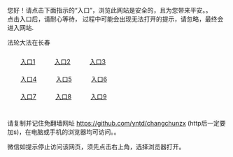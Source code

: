 您好！请点击下面指示的“入口”，浏览此网站是安全的，且为您带来平安。。 <br/>
点击入口后，请耐心等待， 过程中可能会出现无法打开的提示，请忽略，最终会进入网站. </br>

法轮大法在长春<br/>
<div style="padding:10px"><a style="margin:20px" target="_blank" href="https://d1w2xqlstwn1m1.cloudfront.net/2Qpsp?wbcaccm" id="ccLink1" rel="nofollow">入口1</a> <a target="_blank" style="margin:20px" href="https://d3b2p3w1l6ch6n.cloudfront.net/2Qpsp?swazy" id="ccLink2" rel="nofollow">入口2</a> <a style="margin:20px" target="_blank" href="https://d2ex53c2k49pb5.cloudfront.net/2Qpsp?fbmjrvos" id="ccLink3" rel="nofollow">入口3</a></div>

<div style="padding:10px" ><a style="margin:20px" target="_blank" href="https://d1w2xqlstwn1m1.cloudfront.net/2Qpsp?wbcaccm" id="ccLink4" rel="nofollow">入口4</a> <a style="margin:20px" href="https://d3b2p3w1l6ch6n.cloudfront.net/2Qpsp?swazy" target="_blank" id="ccLink5" rel="nofollow">入口5</a> <a style="margin:20px" href="https://d2ex53c2k49pb5.cloudfront.net/2Qpsp?fbmjrvos" target="_blank" id="ccLink6" rel="nofollow">入口6</a></div>

<div style="padding:10px"><a style="margin:20px" target="_blank" href="https://d1w2xqlstwn1m1.cloudfront.net/2Qpsp?wbcaccm" id="ccLink7" rel="nofollow">入口7</a> <a style="margin:20px" href="https://d3b2p3w1l6ch6n.cloudfront.net/2Qpsp?swazy" target="_blank" id="ccLink8" rel="nofollow">入口8</a> <a style="margin:20px" target="_blank" href="https://d2ex53c2k49pb5.cloudfront.net/2Qpsp?fbmjrvos" id="ccLink9" rel="nofollow">入口9</a></div>

<br/>



请复制并记住免翻墙网址 https://github.com/yntd/changchunzx (http后一定要加s)，在电脑或手机的浏览器均可访问。。<br/>

微信如提示停止访问该网页，须先点击右上角，选择浏览器打开。
